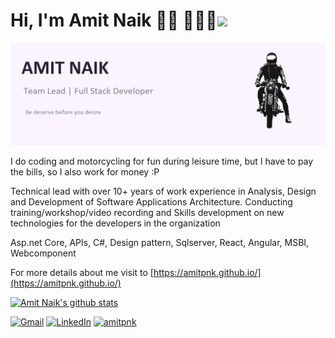 # Hi, I'm Amit Naik 👋🏾 👩🏾‍💻<img src="https://media.giphy.com/media/IfsByYYHyNlnINT46g/giphy.gif" width="50">



<img src="https://raw.githubusercontent.com/Amitpnk/amitpnk/master/bg-header.png" alt="banner that says aboutn Amit Naik">

 I do coding and motorcycling for fun during leisure time, but I have to pay the bills, so I also work for money :P

Technical lead with over 10+ years of work experience in Analysis, Design and Development of Software Applications Architecture. Conducting training/workshop/video recording and Skills development on new technologies for the developers in the organization

Asp.net Core, APIs, C#, Design pattern, Sqlserver, React, Angular, MSBI, Webcomponent

For more details about me visit to  [https://amitpnk.github.io/](https://amitpnk.github.io/)

[![Amit Naik's github stats](https://github-readme-stats.vercel.app/api?username=amitpnk&hide=[%22prs%22,%22issues%22]&show_icons=true)](https://github.com/amitpnk/github-readme-stats)

<a href="mailto:amit.naik8103@gmail.com"><img src="https://img.shields.io/badge/-Gmail-c14438?style=flat-square&logo=Gmail&logoColor=white&link=mailto:souvikghosh199831@gmail.com" alt="Gmail"></a>
<a href="https://www.linkedin.com/in/amit-naik-81062547/?originalSubdomain=in"><img src="https://img.shields.io/badge/LinkedIn-%230077B5.svg?&style=flat-square&logo=linkedin&logoColor=white" alt="LinkedIn"></a>
<a href="https://github.com/Amitpnk?tab=repositories"> <img src="https://komarev.com/ghpvc/?username=amitpnk" alt="amitpnk" /> </a>
